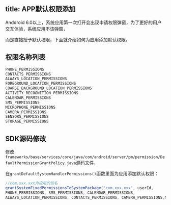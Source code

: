 title: APP默认权限添加
---
Anddroid 6.0以上，系统应用第一次打开会出现申请权限弹窗，为了更好的用户交互体验，系统应用不该弹窗，

而是直接授予默认权限，下面就介绍如何为应用添加默认权限。

## 权限名称列表
```java
PHONE_PERMISSIONS
CONTACTS_PERMISSIONS
ALWAYS_LOCATION_PERMISSIONS
FOREGROUND_LOCATION_PERMISSIONS
COARSE_BACKGROUND_LOCATION_PERMISSIONS
ACTIVITY_RECOGNITION_PERMISSIONS
CALENDAR_PERMISSIONS
SMS_PERMISSIONS
MICROPHONE_PERMISSIONS
CAMERA_PERMISSIONS
SENSORS_PERMISSIONS
STORAGE_PERMISSIONS
```


## SDK源码修改

修改`frameworks/base/services/core/java/com/android/server/pm/permission/DefaultPermissionGrantPolicy.java`源码文件，

在`grantDefaultSystemHandlerPermissions()`函数里面为应用添加默认权限：

```java
//com.xxx.xxx为应用的包名
grantSystemFixedPermissionsToSystemPackage("com.xxx.xxx", userId,
PHONE_PERMISSIONS, SMS_PERMISSIONS, CALENDAR_PERMISSIONS,
ALWAYS_LOCATION_PERMISSIONS, CONTACTS_PERMISSIONS, CAMERA_PERMISSIONS,MICROPHONE_PERMISSIONS, STORAGE_PERMISSIONS);
```
